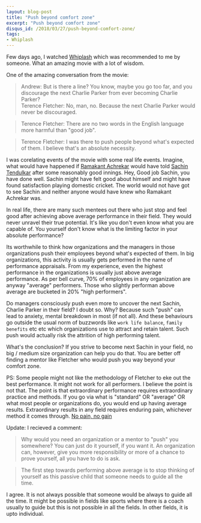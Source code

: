 ```yaml
---
layout: blog-post
title: "Push beyond comfort zone"
excerpt: "Push beyond comfort zone"
disqus_id: /2018/03/27/push-beyond-comfort-zone/
tags:
- Whiplash
---
```


Few days ago, I watched [Whiplash](http://www.imdb.com/title/tt2582802/) which was recommended to me by someone. What an amazing movie with a lot of wisdom.

One of the amazing conversation from the movie: 
> Andrew: But is there a line? You know, maybe you go too far, and you discourage the next Charlie Parker from ever becoming Charlie Parker?   
> Terence Fletcher: No, man, no. Because the next Charlie Parker would never be discouraged.

> Terence Fletcher: There are no two words in the English language more harmful than "good job".

> Terence Fletcher: I was there to push people beyond what's expected of them. I believe that's an absolute necessity.

I was corelating events of the movie with some real life events. Imagine, what would have happened if [Ramakant Achrekar](https://en.wikipedia.org/wiki/Ramakant_Achrekar) would have told [Sachin Tendulkar](https://en.wikipedia.org/wiki/Sachin_Tendulkar) after some reasonably good innings. Hey, Good job Sachin, you have done well. Sachin might have felt good about himself and might have found satisfaction playing domestic cricket. The world would not have got to see Sachin and neither anyone would have knew who Ramakant Achrekar was.

In real life, there are many such mentees out there who just stop and feel good after achieving above average performance in their field. They would never unravel their true potential. It's like you don't even know what you are capable of. You yourself don't know what is the limiting factor in your absolute performance?

Its worthwhile to think how organizations and the managers in those organizations push their employees beyond what's expected of them. In big organizations, this activity is usually gets performed in the name of performance appraisals. From my experience, even the highest performance in the organizations is usually just above average performance. As per bell curve, 70% of employees in any organization are anyway "average" performers. Those who slightly performan above average are bucketed in 20% "high performers".

Do managers consciously push even more to uncover the next Sachin, Charlie Parker in their field? I doubt so. Why? Because such "push" can lead to anxiety, mental breakdown in most (if not all). And these behaviours go outside the usual norm of buzzwords like `work life balance`, `family benefits`  etc etc which organizations use to attract and retain talent. Such push would actually risk the attrition of high performing talent.

What's the conclusion? If you strive to become next Sachin in your field, no big / medium size organization can help you do that. You are better off finding a mentor like Fletcher who would push you way beyond your comfort zone. 

PS: Some people might not like the methodology of Fletcher to eke out the best performance. It might not work for all performers. I believe the point is not that. The point is that extraordinary performance requires extraordinary practice and methods. If you go via what is  "standard" OR "average" OR what most people or organizations do, you would end up having average results.  Extraordinary results in any field requires enduring pain, whichever method it comes through. [No pain, no gain](https://en.wikipedia.org/wiki/No_pain,_no_gain)

Update: I recieved a comment:

> Why would you need an organization or a mentor to "push" you somewhere? You can just do it yourself, if you want it. An organization can, however, give you more responsibility or more of a chance to prove yourself, all you have to do is ask.

> The first step towards performing above average is to stop thinking of yourself as this passive child that someone needs to guide all the time.

I agree. It is not always possible that someone would be always to guide all the time. It might be possible in fields like sports where there is a coach usually to guide but this is not possible in all the fields.
In other fields, it is upto individual.